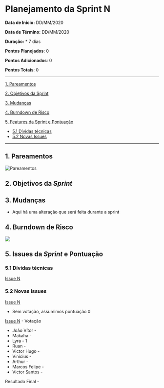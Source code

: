 # Planejamento da Sprint N

**Data de Início:** DD/MM/2020  

**Data de Término:** DD/MM/2020

**Duração:** * 7 dias

**Pontos Planejados**: 0

**Pontos Adicionados**: 0

**Pontos Totais**: 0

-------

[1. Pareamentos](#1-pareamentos)

[2. Objetivos da Sprint](#2-objetivos-da-sprint)

[3. Mudanças](#3-mudanças)

[4. Burndown de Risco](#4-burndown-de-risco)

[5. Features da Sprint e Pontuação](#5-features-da-sprint-e-pontuação)
* [5.1 Dívidas técnicas](#51-dívidas-técnicas)
* [5.2 Novas Issues](#52-novas-issues)

-------
## 1. Pareamentos

![Pareamentos](img/pairing.jpg)

## 2. Objetivos da _Sprint_

## 3. Mudanças

* Aqui há uma alteração que será feita durante a sprint

## 4. Burndown de Risco

![](img/burndown.jpg)

## 5. Issues da _Sprint_ e Pontuação

### 5.1 Dívidas técnicas

[Issue N](#)

### 5.2 Novas issues

[Issue N](#)

* Sem votação, assumimos pontuação 0

[Issue N](#) - Votação

* João Vítor - 
* Makaha - 
* Lyra - 1
* Ruan - 
* Victor Hugo - 
* Vinícius - 
* Arthur - 
* Marcos Felipe - 
* Victor Santos - 

Resultado Final - 

